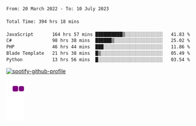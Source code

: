 <!--START_SECTION:waka-->

```txt
From: 20 March 2022 - To: 10 July 2023

Total Time: 394 hrs 18 mins

JavaScript       164 hrs 57 mins ██████████▒░░░░░░░░░░░░░░   41.83 %
C#               98 hrs 38 mins  ██████▒░░░░░░░░░░░░░░░░░░   25.02 %
PHP              46 hrs 44 mins  ███░░░░░░░░░░░░░░░░░░░░░░   11.86 %
Blade Template   21 hrs 38 mins  █▒░░░░░░░░░░░░░░░░░░░░░░░   05.49 %
Python           13 hrs 56 mins  █░░░░░░░░░░░░░░░░░░░░░░░░   03.54 %
```

<!--END_SECTION:waka-->
[![spotify-github-profile](https://spotify-github-profile.vercel.app/api/view?uid=c00zprrvy9xiloa9qnco3hmng&cover_image=true&theme=novatorem&show_offline=false&background_color=121212&bar_color=53b14f&bar_color_cover=false)](https://spotify-github-profile.vercel.app/api/view?uid=c00zprrvy9xiloa9qnco3hmng&redirect=true)

![snake gif](https://github.com/hoanghip108/hoanghip108/blob/output/github-contribution-grid-snake.gif)

